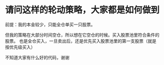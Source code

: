 # 请问这样的轮动策略，大家都是如何做到

前提：我的本金较少，只能全仓单买一只股票。

但我的策略在大部分时间空仓，所以想在它空仓的时候。买入股票池里符合条件的股票。
也是全仓买入，一旦卖出后，还是优先买入股票池里的第一支股票（就是按优先级买入）

不知道大家有什么好的代码，谢谢